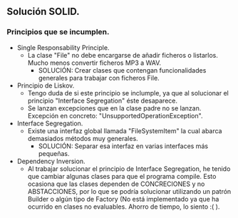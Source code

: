 ## Solución SOLID.
### Principios que se incumplen.
- Single Responsability Principle.
    - La clase "File" no debe encargarse de añadir ficheros o listarlos. Mucho menos convertir ficheros MP3 a WAV.
      - SOLUCIÓN: Crear clases que contengan funcionalidades generales para trabajar con ficheros File.
- Principio de Liskov.
  - Tengo duda de si este principio se inclumple, ya que al solucionar el principio "Interface Segregation" éste desaparece.
  - Se lanzan excepciones que en la clase padre no se lanzan. Excepción en concreto: "UnsupportedOperationException".
- Interface Segregation.
  - Existe una interfaz global llamada "FileSystemItem" la cual abarca demasiados métodos muy generales.
    - SOLUCIÓN: Separar esa interfaz en varias interfaces más pequeñas.
- Dependency Inversion.
  - Al trabajar solucionar el principio de Interface Segregation, he tenido que cambiar algunas clases para que el programa compile.
    Esto ocasiona que las clases dependen de CONCRECIONES y no ABSTACCIONES, por lo que se podría solucionar utilizando un patrón
    Builder o algún tipo de Factory (No está implementado ya que ha ocurrido en clases no evaluables. Ahorro de tiempo, lo siento :( ).